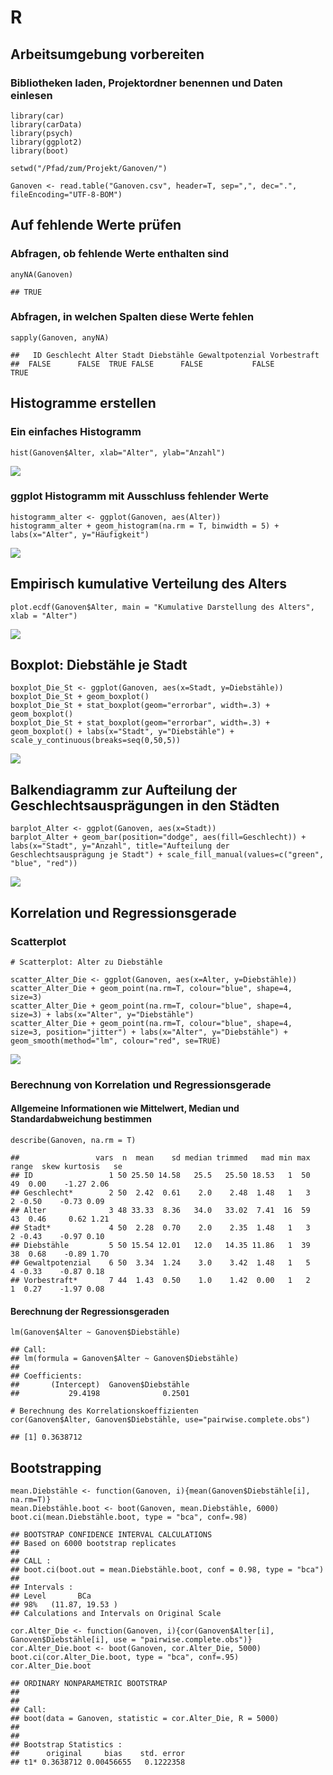 
# R
## Arbeitsumgebung vorbereiten

### Bibliotheken laden, Projektordner benennen und Daten einlesen
```
library(car) 
library(carData)
library(psych)
library(ggplot2)
library(boot)

setwd("/Pfad/zum/Projekt/Ganoven/")

Ganoven <- read.table("Ganoven.csv", header=T, sep=",", dec=".", fileEncoding="UTF-8-BOM")
```

## Auf fehlende Werte prüfen
### Abfragen, ob fehlende Werte enthalten sind
```
anyNA(Ganoven)
```
```
## TRUE
```
### Abfragen, in welchen Spalten diese Werte fehlen
```
sapply(Ganoven, anyNA)
```

```
##   ID Geschlecht Alter Stadt Diebstähle Gewaltpotenzial Vorbestraft 
##  FALSE      FALSE  TRUE FALSE      FALSE           FALSE        TRUE
```


## Histogramme erstellen
### Ein einfaches Histogramm
```
hist(Ganoven$Alter, xlab="Alter", ylab="Anzahl")
```
![](images/Histogramm_alter_der_Ganoven.png)

### ggplot Histogramm mit Ausschluss fehlender Werte
```
histogramm_alter <- ggplot(Ganoven, aes(Alter))
histogramm_alter + geom_histogram(na.rm = T, binwidth = 5) + labs(x="Alter", y="Häufigkeit")
```
![](images/Histogramm_Alter_2.png)

## Empirisch kumulative Verteilung des Alters
```
plot.ecdf(Ganoven$Alter, main = "Kumulative Darstellung des Alters", xlab = "Alter")
```
![](images/Empirisch_kumulative_Verteilung_des_alters.png)

## Boxplot: Diebstähle je Stadt
```
boxplot_Die_St <- ggplot(Ganoven, aes(x=Stadt, y=Diebstähle))
boxplot_Die_St + geom_boxplot()
boxplot_Die_St + stat_boxplot(geom="errorbar", width=.3) + geom_boxplot()
boxplot_Die_St + stat_boxplot(geom="errorbar", width=.3) + geom_boxplot() + labs(x="Stadt", y="Diebstähle") + scale_y_continuous(breaks=seq(0,50,5))
```
![](images/Boxplot_die_St.png)

## Balkendiagramm zur Aufteilung der Geschlechtsausprägungen in den Städten
```
barplot_Alter <- ggplot(Ganoven, aes(x=Stadt))
barplot_Alter + geom_bar(position="dodge", aes(fill=Geschlecht)) + labs(x="Stadt", y="Anzahl", title="Aufteilung der Geschlechtsausprägung je Stadt") + scale_fill_manual(values=c("green", "blue", "red"))

```
![](Balkendiagramm_mdw.png)

## Korrelation und Regressionsgerade
### Scatterplot
```
# Scatterplot: Alter zu Diebstähle

scatter_Alter_Die <- ggplot(Ganoven, aes(x=Alter, y=Diebstähle))
scatter_Alter_Die + geom_point(na.rm=T, colour="blue", shape=4, size=3)
scatter_Alter_Die + geom_point(na.rm=T, colour="blue", shape=4, size=3) + labs(x="Alter", y="Diebstähle")
scatter_Alter_Die + geom_point(na.rm=T, colour="blue", shape=4, size=3, position="jitter") + labs(x="Alter", y="Diebstähle") + geom_smooth(method="lm", colour="red", se=TRUE) 
```
![](images/Scatterplot.png)

### Berechnung von Korrelation und Regressionsgerade
#### Allgemeine Informationen wie Mittelwert, Median und Standardabweichung bestimmen
```
describe(Ganoven, na.rm = T)
```
```
##                 vars  n  mean    sd median trimmed   mad min max range  skew kurtosis   se
## ID                 1 50 25.50 14.58   25.5   25.50 18.53   1  50    49  0.00    -1.27 2.06
## Geschlecht*        2 50  2.42  0.61    2.0    2.48  1.48   1   3     2 -0.50    -0.73 0.09
## Alter              3 48 33.33  8.36   34.0   33.02  7.41  16  59    43  0.46     0.62 1.21
## Stadt*             4 50  2.28  0.70    2.0    2.35  1.48   1   3     2 -0.43    -0.97 0.10
## Diebstähle         5 50 15.54 12.01   12.0   14.35 11.86   1  39    38  0.68    -0.89 1.70
## Gewaltpotenzial    6 50  3.34  1.24    3.0    3.42  1.48   1   5     4 -0.33    -0.87 0.18
## Vorbestraft*       7 44  1.43  0.50    1.0    1.42  0.00   1   2     1  0.27    -1.97 0.08
```
#### Berechnung der Regressionsgeraden
```
lm(Ganoven$Alter ~ Ganoven$Diebstähle)
```
```
## Call:
## lm(formula = Ganoven$Alter ~ Ganoven$Diebstähle)
##
## Coefficients:
##       (Intercept)  Ganoven$Diebstähle 
##           29.4198              0.2501  
```
```
# Berechnung des Korrelationskoeffizienten
cor(Ganoven$Alter, Ganoven$Diebstähle, use="pairwise.complete.obs")
```
```
## [1] 0.3638712
```


##  Bootstrapping
```
mean.Diebstähle <- function(Ganoven, i){mean(Ganoven$Diebstähle[i], na.rm=T)}
mean.Diebstähle.boot <- boot(Ganoven, mean.Diebstähle, 6000)
boot.ci(mean.Diebstähle.boot, type = "bca", conf=.98)
```

```
## BOOTSTRAP CONFIDENCE INTERVAL CALCULATIONS
## Based on 6000 bootstrap replicates
## 
## CALL : 
## boot.ci(boot.out = mean.Diebstähle.boot, conf = 0.98, type = "bca")
## 
## Intervals : 
## Level       BCa          
## 98%   (11.87, 19.53 )  
## Calculations and Intervals on Original Scale
```

```
cor.Alter_Die <- function(Ganoven, i){cor(Ganoven$Alter[i], Ganoven$Diebstähle[i], use = "pairwise.complete.obs")}
cor.Alter_Die.boot <- boot(Ganoven, cor.Alter_Die, 5000)
boot.ci(cor.Alter_Die.boot, type = "bca", conf=.95)
cor.Alter_Die.boot
```

```
## ORDINARY NONPARAMETRIC BOOTSTRAP
## 
## 
## Call:
## boot(data = Ganoven, statistic = cor.Alter_Die, R = 5000)
## 
## 
## Bootstrap Statistics :
##      original     bias    std. error
## t1* 0.3638712 0.00456655   0.1222358
```



